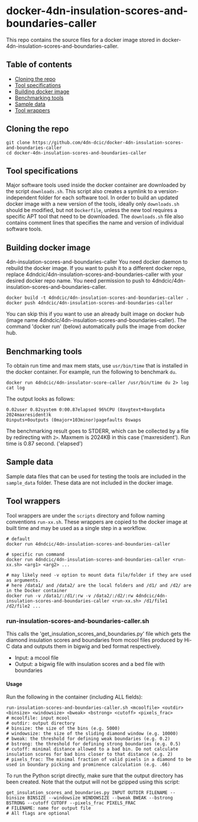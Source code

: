 # docker-4dn-insulation-scores-and-boundaries-caller

This repo contains the source files for a docker image stored in docker-4dn-insulation-scores-and-boundaries-caller.
## Table of contents
* [Cloning the repo](#cloning-the-repo)
* [Tool specifications](#tool-specifications)
* [Building docker image](#building-docker-image)
* [Benchmarking tools](#benchmarking-tools)
* [Sample data](#sample-data)
* [Tool wrappers](#tool-wrappers)

## Cloning the repo
```
git clone https://github.com/4dn-dcic/docker-4dn-insulation-scores-and-boundaries-caller
cd docker-4dn-insulation-scores-and-boundaries-caller
```

## Tool specifications
Major software tools used inside the docker container are downloaded by the script `downloads.sh`. This script also creates a symlink to a version-independent folder for each software tool. In order to build an updated docker image with a new version of the tools, ideally only `downloads.sh` should be modified, but not `Dockerfile`, unless the new tool requires a specific APT tool that need to be downloaded. 
The `downloads.sh` file also contains comment lines that specifies the name and version of individual software tools.

## Building docker image
4dn-insulation-scores-and-boundaries-caller
You need docker daemon to rebuild the docker image. If you want to push it to a different docker repo, replace 4dndcic/4dn-insulation-scores-and-boundaries-caller with your desired docker repo name. You need permission to push to 4dndcic/4dn-insulation-scores-and-boundaries-caller.
```
docker build -t 4dndcic/4dn-insulation-scores-and-boundaries-caller .
docker push 4dndcic/4dn-insulation-scores-and-boundaries-caller
```
You can skip this if you want to use an already built image on docker hub (image name 4dndcic/4dn-insulation-scores-and-boundaries-caller). The command 'docker run' (below) automatically pulls the image from docker hub.


## Benchmarking tools
To obtain run time and max mem stats, use `usr/bin/time` that is installed in the docker container. For example, run the following to benchmark `du`.
```
docker run 4dndcic/4dn-insulator-score-caller /usr/bin/time du 2> log
cat log
```
The output looks as follows:
```
0.02user 0.82system 0:00.87elapsed 96%CPU (0avgtext+0avgdata 2024maxresident)k
0inputs+0outputs (0major+103minor)pagefaults 0swaps
```
The benchmarking result goes to STDERR, which can be collected by a file by redirecting with `2>`.
Maxmem is 2024KB in this case ('maxresident'). Run time is 0.87 second. ('elapsed')


## Sample data
Sample data files that can be used for testing the tools are included in the `sample_data` folder. These data are not included in the docker image.

## Tool wrappers

Tool wrappers are under the `scripts` directory and follow naming conventions `run-xx.sh`. These wrappers are copied to the docker image at built time and may be used as a single step in a workflow.

```
# default
docker run 4dndcic/4dn-insulation-scores-and-boundaries-caller

# specific run command
docker run 4dndcic/4dn-insulation-scores-and-boundaries-caller <run-xx.sh> <arg1> <arg2> ...

# may likely need -v option to mount data file/folder if they are used as arguments.
# here /data1/ and /data2/ are the local folders and /d1/ and /d2/ are in the Docker container
docker run -v /data1/:/d1/:rw -v /data2/:/d2/:rw 4dndcic/4dn-insulation-scores-and-boundaries-caller <run-xx.sh> /d1/file1 /d2/file2 ...
```

### run-insulation-scores-and-boundaries-caller.sh
This calls the 'get_insulation_scores_and_boundaries.py' file which gets the diamond insulation scores and boundaries from mcool files produced by Hi-C data
and outputs them in bigwig and bed format respectively.
* Input: a mcool file
* Output: a bigwig file with insulation scores and a bed file with boundaries

#### Usage
Run the following in the container (including ALL fields):
```
run-insulation-scores-and-boundaries-caller.sh <mcoolfile> <outdir> <binsize> <windowsize> <bweak> <bstrong> <cutoff> <pixels_frac>
# mcoolfile: input mcool
# outdir: output directory
# binsize: the size of the bins (e.g. 5000)
# windowsize: the size of the sliding diamond window (e.g. 10000)
# bweak: the threshold for defining weak boundaries (e.g. 0.2)
# bstrong: the threshold for defining strong boundaries (e.g. 0.5)
# cutoff: minimal distance allowed to a bad bin. Do not calculate insulation scores for bad bins closer to that distance (e.g. 2)
# pixels_frac: The minimal fraction of valid pixels in a diamond to be used in boundary picking and prominence calculation (e.g. .66)
```
To run the Python script directly, make sure that the output directory has been created. Note that the output will not be gzipped using this script:
```
get_insulation_scores_and_boundaries.py INPUT OUTDIR FILENAME --binsize BINSIZE --windowsize WINDOWSIZE --bweak BWEAK --bstrong BSTRONG --cutoff CUTOFF --pixels_frac PIXELS_FRAC
# FILENAME: name for output file
# All flags are optional
```

